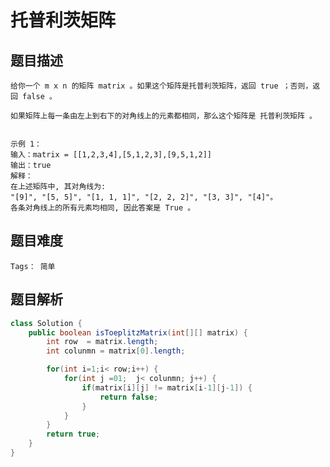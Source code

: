 # 托普利茨矩阵

## 题目描述
    给你一个 m x n 的矩阵 matrix 。如果这个矩阵是托普利茨矩阵，返回 true ；否则，返回 false 。

    如果矩阵上每一条由左上到右下的对角线上的元素都相同，那么这个矩阵是 托普利茨矩阵 。

    
    示例 1：
    输入：matrix = [[1,2,3,4],[5,1,2,3],[9,5,1,2]]
    输出：true
    解释：
    在上述矩阵中, 其对角线为: 
    "[9]", "[5, 5]", "[1, 1, 1]", "[2, 2, 2]", "[3, 3]", "[4]"。 
    各条对角线上的所有元素均相同, 因此答案是 True 。

## 题目难度
    Tags： 简单

## 题目解析
```java
class Solution {
    public boolean isToeplitzMatrix(int[][] matrix) {
        int row  = matrix.length;
        int colunmn = matrix[0].length;

        for(int i=1;i< row;i++) {
            for(int j =01;  j< colunmn; j++) {
                if(matrix[i][j] != matrix[i-1][j-1]) {
                    return false;
                }
            }
        }
        return true;
    }
}
```
